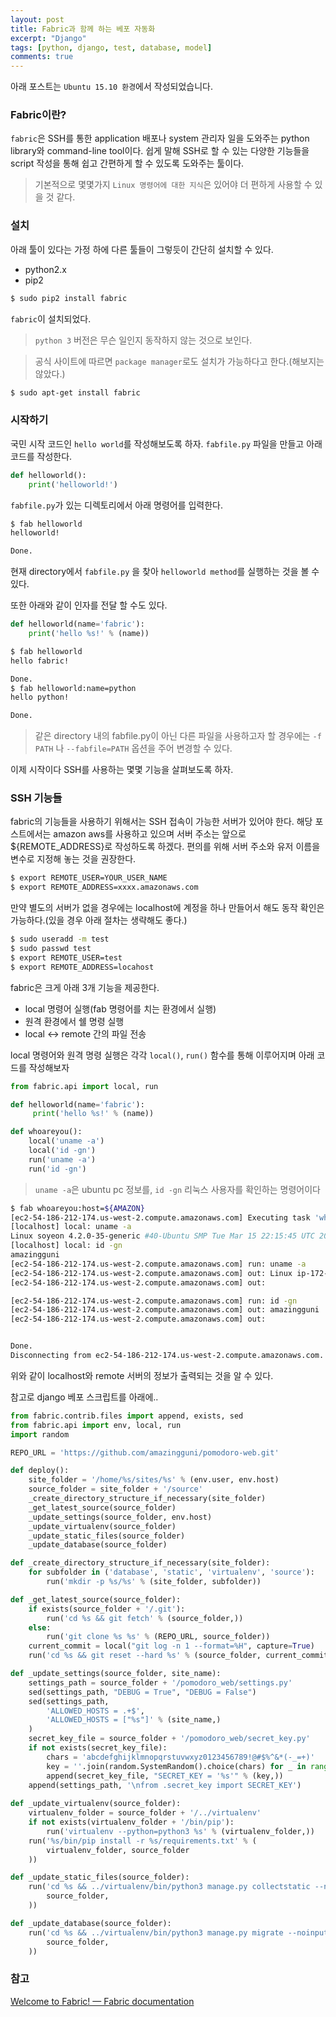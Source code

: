 ```yaml
---
layout: post
title: Fabric과 함께 하는 베포 자동화 
excerpt: "Django"
tags: [python, django, test, database, model]
comments: true
---
```



아래 포스트는 `Ubuntu 15.10 환경`에서 작성되었습니다.

### Fabric이란?

`fabric`은 SSH를 통한 application 배포나 system 관리자 일을 도와주는 python library와 command-line tool이다.
쉽게 말해 SSH로 할 수 있는 다양한 기능들을 script 작성을 통해 쉽고 간편하게 할 수 있도록 도와주는 툴이다.


> 기본적으로 몇몇가지 `Linux 명령어에 대한 지식`은 있어야 더 편하게 사용할 수 있을 것 같다.

### 설치

아래 툴이 있다는 가정 하에 다른 툴들이 그렇듯이 간단히 설치할 수 있다.

 - python2.x
 - pip2

``` sh
$ sudo pip2 install fabric
```

`fabric`이 설치되었다.

> `python 3` 버전은 무슨 일인지 동작하지 않는 것으로 보인다.

> 공식 사이트에 따르면 `package manager`로도 설치가 가능하다고 한다.(해보지는 않았다.)

``` sh
$ sudo apt-get install fabric
```

### 시작하기

국민 시작 코드인 `hello world`를 작성해보도록 하자.
`fabfile.py` 파일을 만들고 아래 코드를 작성한다.

``` python
def helloworld():
    print('helloworld!')
```

`fabfile.py`가 있는 디렉토리에서 아래 명령어를 입력한다.

``` sh
$ fab helloworld
helloworld!

Done.
```

현재 directory에서 `fabfile.py` 을 찾아 `helloworld method`를 실행하는 것을 볼 수 있다.

또한 아래와 같이 인자를 전달 할 수도 있다.

``` python
def helloworld(name='fabric'):
    print('hello %s!' % (name))
```

``` sh
$ fab helloworld
hello fabric!

Done.
$ fab helloworld:name=python
hello python!

Done.
```

> 같은 directory 내의 fabfile.py이 아닌 다른 파일을 사용하고자 할 경우에는 `-f PATH` 나 `--fabfile=PATH` 옵션을 주어 변경할 수 있다.

이제 시작이다 SSH를 사용하는 몇몇 기능을 살펴보도록 하자.

### SSH 기능들

fabric의 기능들을 사용하기 위해서는 SSH 접속이 가능한 서버가 있어야 한다.
해당 포스트에서는 amazon aws를 사용하고 있으며 서버 주소는 앞으로 ${REMOTE_ADDRESS}로 작성하도록 하겠다.
편의를 위해 서버 주소와 유저 이름을 변수로 지정해 놓는 것을 권장한다.

``` sh
$ export REMOTE_USER=YOUR_USER_NAME
$ export REMOTE_ADDRESS=xxxx.amazonaws.com
```

만약 별도의 서버가 없을 경우에는 localhost에 계정을 하나 만들어서 해도 동작 확인은 가능하다.(있을 경우 아래 절차는 생략해도 좋다.)

``` sh
$ sudo useradd -m test
$ sudo passwd test
$ export REMOTE_USER=test
$ export REMOTE_ADDRESS=locahost
```

fabric은 크게 아래 3개 기능을 제공한다.

* local 명령어 실행(fab 명령어를 치는 환경에서 실행)
* 원격 환경에서 쉘 명령 실행
* local <-> remote 간의 파일 전송

local 명령어와 원격 명령 실행은 각각 `local()`, `run()` 함수를 통해 이루어지며 아래 코드를 작성해보자

``` python
from fabric.api import local, run 

def helloworld(name='fabric'):
     print('hello %s!' % (name))

def whoareyou():
    local('uname -a')
    local('id -gn')
    run('uname -a')
    run('id -gn')
```

> `uname -a`은 ubuntu pc 정보를, `id -gn` 리눅스 사용자를 확인하는 명령어이다

``` sh
$ fab whoareyou:host=${AMAZON}
[ec2-54-186-212-174.us-west-2.compute.amazonaws.com] Executing task 'whoareyou'
[localhost] local: uname -a
Linux soyeon 4.2.0-35-generic #40-Ubuntu SMP Tue Mar 15 22:15:45 UTC 2016 x86_64 x86_64 x86_64 GNU/Linux
[localhost] local: id -gn
amazingguni
[ec2-54-186-212-174.us-west-2.compute.amazonaws.com] run: uname -a
[ec2-54-186-212-174.us-west-2.compute.amazonaws.com] out: Linux ip-172-31-45-160 3.13.0-74-generic #118-Ubuntu SMP Thu Dec 17 22:52:10 UTC 2015 x86_64 x86_64 x86_64 GNU/Linux
[ec2-54-186-212-174.us-west-2.compute.amazonaws.com] out: 

[ec2-54-186-212-174.us-west-2.compute.amazonaws.com] run: id -gn
[ec2-54-186-212-174.us-west-2.compute.amazonaws.com] out: amazingguni
[ec2-54-186-212-174.us-west-2.compute.amazonaws.com] out: 


Done.
Disconnecting from ec2-54-186-212-174.us-west-2.compute.amazonaws.com... done.
```

위와 같이 localhost와 remote 서버의 정보가 출력되는 것을 알 수 있다.


참고로 django 베포 스크립트를 아래에..

``` python
from fabric.contrib.files import append, exists, sed
from fabric.api import env, local, run
import random

REPO_URL = 'https://github.com/amazingguni/pomodoro-web.git'

def deploy():
    site_folder = '/home/%s/sites/%s' % (env.user, env.host)
    source_folder = site_folder + '/source'
    _create_directory_structure_if_necessary(site_folder)
    _get_latest_source(source_folder)
    _update_settings(source_folder, env.host)
    _update_virtualenv(source_folder)
    _update_static_files(source_folder)
    _update_database(source_folder)

def _create_directory_structure_if_necessary(site_folder):
    for subfolder in ('database', 'static', 'virtualenv', 'source'):
        run('mkdir -p %s/%s' % (site_folder, subfolder))

def _get_latest_source(source_folder):
    if exists(source_folder + '/.git'):
        run('cd %s && git fetch' % (source_folder,))
    else:
        run('git clone %s %s' % (REPO_URL, source_folder))
    current_commit = local("git log -n 1 --format=%H", capture=True)
    run('cd %s && git reset --hard %s' % (source_folder, current_commit))

def _update_settings(source_folder, site_name):
    settings_path = source_folder + '/pomodoro_web/settings.py'
    sed(settings_path, "DEBUG = True", "DEBUG = False")
    sed(settings_path,
        'ALLOWED_HOSTS = .+$',
        'ALLOWED_HOSTS = ["%s"]' % (site_name,)
    )
    secret_key_file = source_folder + '/pomodoro_web/secret_key.py'
    if not exists(secret_key_file):
        chars = 'abcdefghijklmnopqrstuvwxyz0123456789!@#$%^&*(-_=+)'
        key = ''.join(random.SystemRandom().choice(chars) for _ in range(50))
        append(secret_key_file, "SECRET_KEY = '%s'" % (key,))
    append(settings_path, '\nfrom .secret_key import SECRET_KEY')
    
def _update_virtualenv(source_folder):
    virtualenv_folder = source_folder + '/../virtualenv'
    if not exists(virtualenv_folder + '/bin/pip'):
        run('virtualenv --python=python3 %s' % (virtualenv_folder,))
    run('%s/bin/pip install -r %s/requirements.txt' % (
        virtualenv_folder, source_folder
    ))

def _update_static_files(source_folder):
    run('cd %s && ../virtualenv/bin/python3 manage.py collectstatic --noinput' % (
        source_folder,
    ))

def _update_database(source_folder):
    run('cd %s && ../virtualenv/bin/python3 manage.py migrate --noinput' % (
        source_folder,
    ))

```

### 참고

[Welcome to Fabric! — Fabric documentation](http://www.fabfile.org/index.html)



